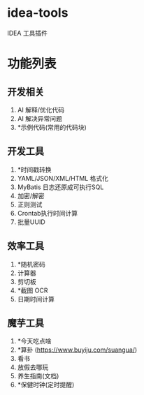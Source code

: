 # idea-tools
IDEA 工具插件

# 功能列表

## 开发相关
1. AI 解释/优化代码
2. AI 解决异常问题
3. *示例代码(常用的代码块)

## 开发工具
1. *时间戳转换
2. YAML/JSON/XML/HTML 格式化
3. MyBatis 日志还原成可执行SQL
4. 加密/解密
5. 正则测试
6. Crontab执行时间计算
7. 批量UUID


## 效率工具
1. *随机密码
2. 计算器
3. 剪切板
4. *截图 OCR
5. 日期时间计算


## 魔芋工具
1. *今天吃点啥
2. *算卦 (https://www.buyiju.com/suangua/)
3. 看书
4. 放假去哪玩
5. 养生指南(文档)
6. *保健时钟(定时提醒)
